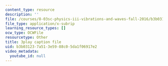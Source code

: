 ```yaml
---
content_type: resource
description: ''
file: /courses/8-03sc-physics-iii-vibrations-and-waves-fall-2016/b3b031237a513e5988c05da1f06917e2_Roj7FVjl-gw.srt
file_type: application/x-subrip
learning_resource_types: []
ocw_type: OCWFile
resourcetype: Other
title: 3play caption file
uid: b3b03123-7a51-3e59-88c0-5da1f06917e2
video_metadata:
  youtube_id: null
---
```


